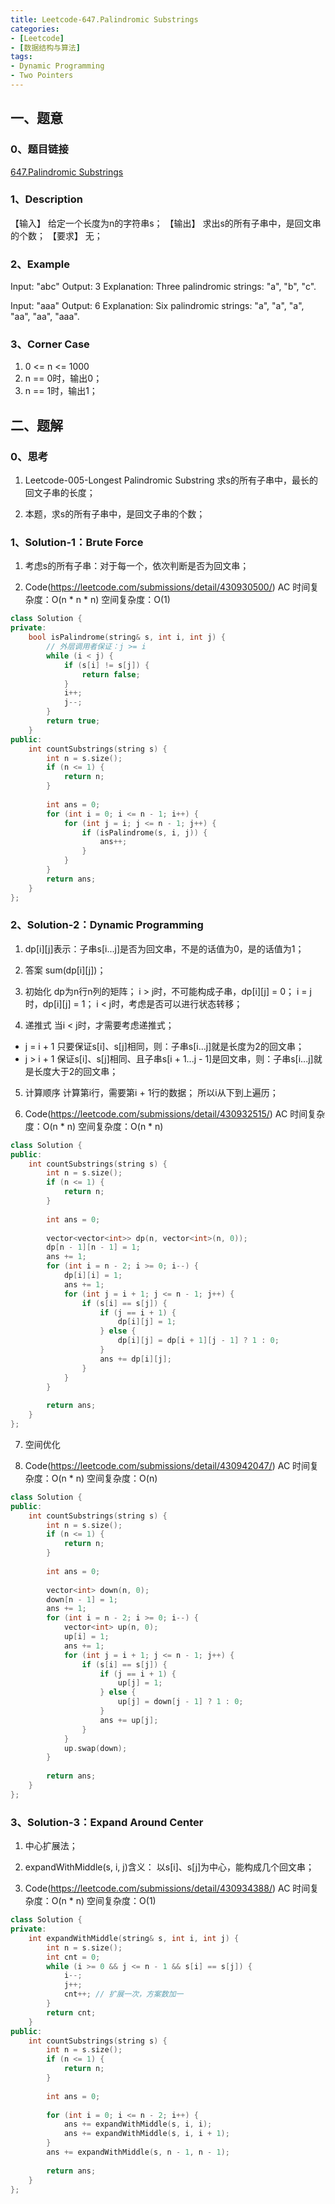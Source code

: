 ```yaml
---
title: Leetcode-647.Palindromic Substrings
categories: 
- [Leetcode]
- [数据结构与算法]
tags: 
- Dynamic Programming
- Two Pointers
---
```


## 一、题意

### 0、题目链接
[647.Palindromic Substrings](https://leetcode.com/problems/palindromic-substrings/)

### 1、Description
【输入】
给定一个长度为n的字符串s；
【输出】
求出s的所有子串中，是回文串的个数；
【要求】
无；

### 2、Example
Input: "abc"
Output: 3
Explanation: Three palindromic strings: "a", "b", "c".

Input: "aaa"
Output: 6
Explanation: Six palindromic strings: "a", "a", "a", "aa", "aa", "aaa".

<!-- more -->

### 3、Corner Case
1. 0 <= n <= 1000
2. n == 0时，输出0；
3. n == 1时，输出1；

## 二、题解

### 0、思考
1. Leetcode-005-Longest Palindromic Substring
求s的所有子串中，最长的回文子串的长度；

2. 本题，求s的所有子串中，是回文子串的个数；

### 1、Solution-1：Brute Force
1. 考虑s的所有子串：对于每一个，依次判断是否为回文串；

2. Code(https://leetcode.com/submissions/detail/430930500/)
AC
时间复杂度：O(n * n * n)
空间复杂度：O(1)
```C++
class Solution {
private:
    bool isPalindrome(string& s, int i, int j) {
        // 外层调用者保证：j >= i
        while (i < j) {
            if (s[i] != s[j]) {
                return false;
            }
            i++;
            j--;
        }
        return true;
    }
public:
    int countSubstrings(string s) {
        int n = s.size();
        if (n <= 1) {
            return n;
        }
        
        int ans = 0;
        for (int i = 0; i <= n - 1; i++) {
            for (int j = i; j <= n - 1; j++) {
                if (isPalindrome(s, i, j)) {
                    ans++;
                }
            }
        }
        return ans;
    }
};
```

### 2、Solution-2：Dynamic Programming
1. dp[i][j]表示：子串s[i...j]是否为回文串，不是的话值为0，是的话值为1； 

2. 答案
sum(dp[i][j])；

3. 初始化
dp为n行n列的矩阵；
i > j时，不可能构成子串，dp[i][j] = 0；
i = j时，dp[i][j] = 1；
i < j时，考虑是否可以进行状态转移；

4. 递推式
当i < j时，才需要考虑递推式；
* j = i + 1
只要保证s[i]、s[j]相同，则：子串s[i...j]就是长度为2的回文串；
* j > i + 1
保证s[i]、s[j]相同、且子串s[i + 1...j - 1]是回文串，则：子串s[i...j]就是长度大于2的回文串；

5. 计算顺序
计算第i行，需要第i + 1行的数据；
所以i从下到上遍历；

6. Code(https://leetcode.com/submissions/detail/430932515/)
AC
时间复杂度：O(n * n)
空间复杂度：O(n * n)
```C++
class Solution {
public:
    int countSubstrings(string s) {
        int n = s.size();
        if (n <= 1) {
            return n;
        }
        
        int ans = 0;
        
        vector<vector<int>> dp(n, vector<int>(n, 0));
        dp[n - 1][n - 1] = 1;
        ans += 1;
        for (int i = n - 2; i >= 0; i--) {
            dp[i][i] = 1;
            ans += 1;
            for (int j = i + 1; j <= n - 1; j++) {
                if (s[i] == s[j]) {
                    if (j == i + 1) {
                        dp[i][j] = 1;
                    } else {
                        dp[i][j] = dp[i + 1][j - 1] ? 1 : 0;
                    }
                    ans += dp[i][j];
                }
            }
        }
        
        return ans;
    }
};
```

7. 空间优化

8. Code(https://leetcode.com/submissions/detail/430942047/)
AC
时间复杂度：O(n * n)
空间复杂度：O(n)
```C++
class Solution {
public:
    int countSubstrings(string s) {
        int n = s.size();
        if (n <= 1) {
            return n;
        }
        
        int ans = 0;
        
        vector<int> down(n, 0);
        down[n - 1] = 1;
        ans += 1;
        for (int i = n - 2; i >= 0; i--) {
            vector<int> up(n, 0);
            up[i] = 1;
            ans += 1;
            for (int j = i + 1; j <= n - 1; j++) {
                if (s[i] == s[j]) {
                    if (j == i + 1) {
                        up[j] = 1;
                    } else {
                        up[j] = down[j - 1] ? 1 : 0;
                    }
                    ans += up[j];
                }
            }
            up.swap(down);
        }
        
        return ans;
    }
};
```

### 3、Solution-3：Expand Around Center
1. 中心扩展法；

2. expandWithMiddle(s, i, j)含义：
以s[i]、s[j]为中心，能构成几个回文串；

3. Code(https://leetcode.com/submissions/detail/430934388/)
AC
时间复杂度：O(n * n)
空间复杂度：O(1)
```C++
class Solution {
private:
    int expandWithMiddle(string& s, int i, int j) {
        int n = s.size();
        int cnt = 0;
        while (i >= 0 && j <= n - 1 && s[i] == s[j]) {
            i--;
            j++;
            cnt++; // 扩展一次，方案数加一
        }
        return cnt;
    }
public:
    int countSubstrings(string s) {
        int n = s.size();
        if (n <= 1) {
            return n;
        }
        
        int ans = 0;
        
        for (int i = 0; i <= n - 2; i++) {
            ans += expandWithMiddle(s, i, i);
            ans += expandWithMiddle(s, i, i + 1);
        }
        ans += expandWithMiddle(s, n - 1, n - 1);
        
        return ans;
    }
};
```
